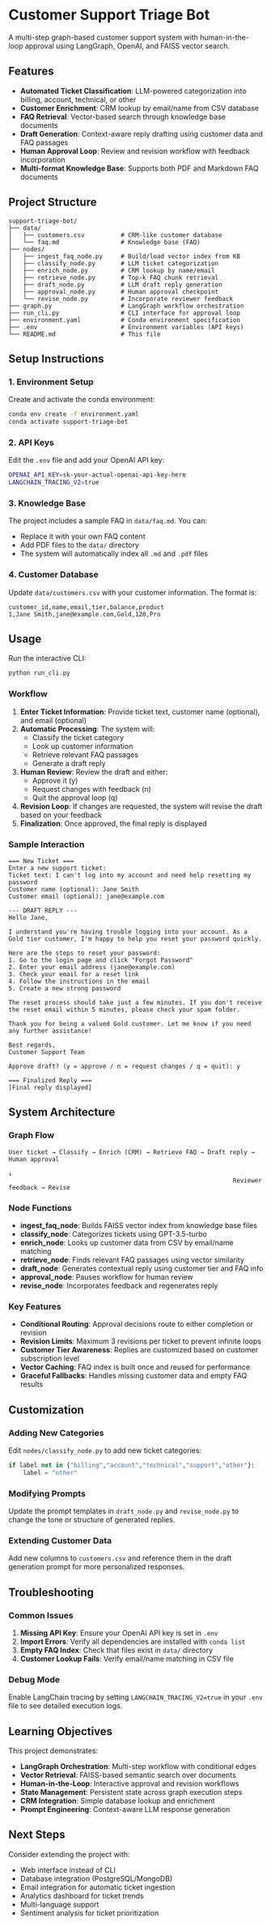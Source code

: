 # Customer Support Triage Bot

A multi-step graph-based customer support system with human-in-the-loop approval using LangGraph, OpenAI, and FAISS vector search.

## Features

- **Automated Ticket Classification**: LLM-powered categorization into billing, account, technical, or other
- **Customer Enrichment**: CRM lookup by email/name from CSV database
- **FAQ Retrieval**: Vector-based search through knowledge base documents
- **Draft Generation**: Context-aware reply drafting using customer data and FAQ passages
- **Human Approval Loop**: Review and revision workflow with feedback incorporation
- **Multi-format Knowledge Base**: Supports both PDF and Markdown FAQ documents

## Project Structure

```
support-triage-bot/
├── data/
│   ├── customers.csv          # CRM-like customer database
│   └── faq.md                 # Knowledge base (FAQ)
├── nodes/
│   ├── ingest_faq_node.py     # Build/load vector index from KB
│   ├── classify_node.py       # LLM ticket categorization
│   ├── enrich_node.py         # CRM lookup by name/email
│   ├── retrieve_node.py       # Top-k FAQ chunk retrieval
│   ├── draft_node.py          # LLM draft reply generation
│   ├── approval_node.py       # Human approval checkpoint
│   └── revise_node.py         # Incorporate reviewer feedback
├── graph.py                   # LangGraph workflow orchestration
├── run_cli.py                 # CLI interface for approval loop
├── environment.yaml           # Conda environment specification
├── .env                       # Environment variables (API keys)
└── README.md                  # This file
```

## Setup Instructions

### 1. Environment Setup

Create and activate the conda environment:

```bash
conda env create -f environment.yaml
conda activate support-triage-bot
```

### 2. API Keys

Edit the `.env` file and add your OpenAI API key:

```bash
OPENAI_API_KEY=sk-your-actual-openai-api-key-here
LANGCHAIN_TRACING_V2=true
```

### 3. Knowledge Base

The project includes a sample FAQ in `data/faq.md`. You can:
- Replace it with your own FAQ content
- Add PDF files to the `data/` directory
- The system will automatically index all `.md` and `.pdf` files

### 4. Customer Database

Update `data/customers.csv` with your customer information. The format is:
```csv
customer_id,name,email,tier,balance,product
1,Jane Smith,jane@example.com,Gold,120,Pro
```

## Usage

Run the interactive CLI:

```bash
python run_cli.py
```

### Workflow

1. **Enter Ticket Information**: Provide ticket text, customer name (optional), and email (optional)
2. **Automatic Processing**: The system will:
   - Classify the ticket category
   - Look up customer information
   - Retrieve relevant FAQ passages
   - Generate a draft reply
3. **Human Review**: Review the draft and either:
   - Approve it (y)
   - Request changes with feedback (n)
   - Quit the approval loop (q)
4. **Revision Loop**: If changes are requested, the system will revise the draft based on your feedback
5. **Finalization**: Once approved, the final reply is displayed

### Sample Interaction

```
=== New Ticket ===
Enter a new support ticket:
Ticket text: I can't log into my account and need help resetting my password
Customer name (optional): Jane Smith
Customer email (optional): jane@example.com

--- DRAFT REPLY ---
Hello Jane,

I understand you're having trouble logging into your account. As a Gold tier customer, I'm happy to help you reset your password quickly.

Here are the steps to reset your password:
1. Go to the login page and click "Forgot Password"
2. Enter your email address (jane@example.com)
3. Check your email for a reset link
4. Follow the instructions in the email
5. Create a new strong password

The reset process should take just a few minutes. If you don't receive the reset email within 5 minutes, please check your spam folder.

Thank you for being a valued Gold customer. Let me know if you need any further assistance!

Best regards,
Customer Support Team

Approve draft? (y = approve / n = request changes / q = quit): y

=== Finalized Reply ===
[Final reply displayed]
```

## System Architecture

### Graph Flow

```
User ticket → Classify → Enrich (CRM) → Retrieve FAQ → Draft reply → Human approval
                                                                           ↓
                                                              Reviewer feedback → Revise
```

### Node Functions

- **ingest_faq_node**: Builds FAISS vector index from knowledge base files
- **classify_node**: Categorizes tickets using GPT-3.5-turbo
- **enrich_node**: Looks up customer data from CSV by email/name matching
- **retrieve_node**: Finds relevant FAQ passages using vector similarity
- **draft_node**: Generates contextual reply using customer tier and FAQ info
- **approval_node**: Pauses workflow for human review
- **revise_node**: Incorporates feedback and regenerates reply

### Key Features

- **Conditional Routing**: Approval decisions route to either completion or revision
- **Revision Limits**: Maximum 3 revisions per ticket to prevent infinite loops
- **Customer Tier Awareness**: Replies are customized based on customer subscription level
- **Vector Caching**: FAQ index is built once and reused for performance
- **Graceful Fallbacks**: Handles missing customer data and empty FAQ results

## Customization

### Adding New Categories

Edit `nodes/classify_node.py` to add new ticket categories:

```python
if label not in {"billing","account","technical","support","other"}:
    label = "other"
```

### Modifying Prompts

Update the prompt templates in `draft_node.py` and `revise_node.py` to change the tone or structure of generated replies.

### Extending Customer Data

Add new columns to `customers.csv` and reference them in the draft generation prompt for more personalized responses.

## Troubleshooting

### Common Issues

1. **Missing API Key**: Ensure your OpenAI API key is set in `.env`
2. **Import Errors**: Verify all dependencies are installed with `conda list`
3. **Empty FAQ Index**: Check that files exist in `data/` directory
4. **Customer Lookup Fails**: Verify email/name matching in CSV file

### Debug Mode

Enable LangChain tracing by setting `LANGCHAIN_TRACING_V2=true` in your `.env` file to see detailed execution logs.

## Learning Objectives

This project demonstrates:

- **LangGraph Orchestration**: Multi-step workflow with conditional edges
- **Vector Retrieval**: FAISS-based semantic search over documents
- **Human-in-the-Loop**: Interactive approval and revision workflows
- **State Management**: Persistent state across graph execution steps
- **CRM Integration**: Simple database lookup and enrichment
- **Prompt Engineering**: Context-aware LLM response generation

## Next Steps

Consider extending the project with:

- Web interface instead of CLI
- Database integration (PostgreSQL/MongoDB)
- Email integration for automatic ticket ingestion
- Analytics dashboard for ticket trends
- Multi-language support
- Sentiment analysis for ticket prioritization
